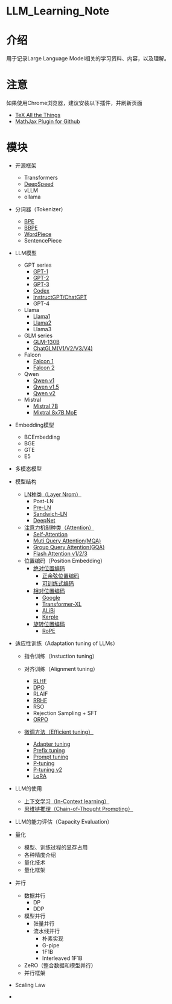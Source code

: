 # LLM_Learning_Note



# 介绍
用于记录Large Language Model相关的学习资料、内容，以及理解。

# 注意
如果使用Chrome浏览器，建议安装以下插件，并刷新页面
- [TeX All the Things](https://chrome.google.com/webstore/detail/tex-all-the-things/cbimabofgmfdkicghcadidpemeenbffn/related)
- [MathJax Plugin for Github](https://chrome.google.com/webstore/detail/mathjax-plugin-for-github/ioemnmodlmafdkllaclgeombjnmnbima)


# 模块
- 开源框架
    - Transformers
    - [DeepSpeed](https://github.com/wzzzd/LLM_Learning_Note/blob/main/Parallel/deepspeed.md)
    - vLLM
    - ollama
- 分词器（Tokenizer）
    - [BPE](https://github.com/wzzzd/LLM_Learning_Note/blob/main/tokenizer/tokenizer.md)
    - [BBPE](https://github.com/wzzzd/LLM_Learning_Note/blob/main/tokenizer/tokenizer.md)
    - [WordPiece](https://github.com/wzzzd/LLM_Learning_Note/blob/main/tokenizer/tokenizer.md)
    - SentencePiece
- LLM模型
    - GPT series
        - [GPT-1](https://github.com/wzzzd/LLM_Learning_Note/blob/main/model/gpt-series/gpt-1.md)
        - [GPT-2](https://github.com/wzzzd/LLM_Learning_Note/blob/main/model/gpt-series/gpt-2.md)
        - [GPT-3](https://github.com/wzzzd/LLM_Learning_Note/blob/main/model/gpt-series/gpt-3.md)
        - [Codex](https://github.com/wzzzd/LLM_Learning_Note/blob/main/model/gpt-series/codex.md)
        - [InstructGPT/ChatGPT](https://github.com/wzzzd/LLM_Learning_Note/blob/main/model/gpt-series/instructgpt-chatgpt.md)
        - GPT-4
    - Llama
        - [Llama1](https://github.com/wzzzd/LLM_Learning_Note/blob/main/model/llama.md)
        - [Llama2](https://github.com/wzzzd/LLM_Learning_Note/blob/main/model/llama.md)
        - Llama3
    - GLM series
        - [GLM-130B](https://github.com/wzzzd/LLM_Learning_Note/blob/main/model/glm/glm.md)
        - [ChatGLM(V1/V2/V3/V4)](https://github.com/wzzzd/LLM_Learning_Note/blob/main/model/glm/chatglm.md)
    - Falcon
        - [Falcon 1](https://github.com/wzzzd/LLM_Learning_Note/blob/main/model/falcon.md)
        - [Falcon 2](https://github.com/wzzzd/LLM_Learning_Note/blob/main/model/falcon.md)
    - Qwen
        - [Qwen v1](https://github.com/wzzzd/LLM_Learning_Note/blob/main/model/qwen.md)
        - [Qwen v1.5](https://github.com/wzzzd/LLM_Learning_Note/blob/main/model/qwen.md)
        - [Qwen v2](https://github.com/wzzzd/LLM_Learning_Note/blob/main/model/qwen.md)
    - Mistral
        - [Mistral 7B](https://github.com/wzzzd/LLM_Learning_Note/blob/main/model/mistral.md)
        - [Mixtral 8x7B MoE](https://github.com/wzzzd/LLM_Learning_Note/blob/main/model/mistral.md)
- Embedding模型
    - BCEmbedding
    - BGE
    - GTE
    - E5
- 多模态模型

- 模型结构
    - [LN种类（Layer Nrom）](https://github.com/wzzzd/LLM_Learning_Note/blob/main/model-module/ln.md)
        - Post-LN
        - [Pre-LN](https://github.com/wzzzd/LLM_Learning_Note/blob/main/model-module/ln.md)
        - [Sandwich-LN](https://github.com/wzzzd/LLM_Learning_Note/blob/main/model-module/ln.md)
        - [DeepNet](https://github.com/wzzzd/LLM_Learning_Note/blob/main/model-module/ln.md)
    - [注意力机制种类（Attention）](https://github.com/wzzzd/LLM_Learning_Note/blob/main/model-module/attention.md)
        - [Self-Attention](https://github.com/wzzzd/LLM_Learning_Note/blob/main/model-module/attention.md)
        - [Muti Query Attention(MQA)](https://github.com/wzzzd/LLM_Learning_Note/blob/main/model-module/attention.md)
        - [Group Query Attention(GQA)](https://github.com/wzzzd/LLM_Learning_Note/blob/main/model-module/attention.md)
        - [Flash Attention v1/2/3](https://github.com/wzzzd/LLM_Learning_Note/blob/main/model-module/attention.md)
    - 位置编码（Position Embedding）
        - [绝对位置编码](https://github.com/wzzzd/LLM_Learning_Note/blob/main/model-module/pos_emb_abs.md)
            - [正余弦位置编码](https://github.com/wzzzd/LLM_Learning_Note/blob/main/model-module/pos_emb_abs.md)
            - [可训练式编码](https://github.com/wzzzd/LLM_Learning_Note/blob/main/model-module/pos_emb_abs.md)
        - [相对位置编码](https://github.com/wzzzd/LLM_Learning_Note/blob/main/model-module/pos_emb_rel.md)
            - [Google](https://github.com/wzzzd/LLM_Learning_Note/blob/main/model-module/pos_emb_rel.md)
            - [Transformer-XL](https://github.com/wzzzd/LLM_Learning_Note/blob/main/model-module/pos_emb_rel.md)
            - [ALiBi](https://github.com/wzzzd/LLM_Learning_Note/blob/main/model-module/pos_emb_rel.md)
            - [Kerple](https://github.com/wzzzd/LLM_Learning_Note/blob/main/model-module/pos_emb_rel.md)
        - [旋转位置编码](https://github.com/wzzzd/LLM_Learning_Note/blob/main/model-module/pos_emb_rope.md)
            - [RoPE](https://github.com/wzzzd/LLM_Learning_Note/blob/main/model-module/pos_emb_rope.md)

- 适应性训练（Adaptation tuning of LLMs）
    - 指令训练（Instuction tuning）
    - 对齐训练（Alignment tuning）
        - [RLHF](https://github.com/wzzzd/LLM_Learning_Note/blob/main/Tuning/Alignment/RLHF.md)
        - [DPO](https://github.com/wzzzd/LLM_Learning_Note/blob/main/Tuning/Alignment/DPO.md)
        - RLAIF
        - [RRHF](https://github.com/wzzzd/LLM_Learning_Note/blob/main/Tuning/Alignment/RRHF.md)
        - RSO
        - Rejection Sampling + SFT
        - [ORPO](https://github.com/wzzzd/LLM_Learning_Note/blob/main/Tuning/Alignment/ORPO.md)

    - [微调方法（Efficient tuning）](https://github.com/wzzzd/LLM_Learning_Note/blob/main/Tuning/efficient-tuning.md)
        - [Adapter tuning](https://github.com/wzzzd/LLM_Learning_Note/blob/main/Tuning/efficient-tuning.md)
        - [Prefix tuning](https://github.com/wzzzd/LLM_Learning_Note/blob/main/Tuning/efficient-tuning.md)
        - [Prompt tuning](https://github.com/wzzzd/LLM_Learning_Note/blob/main/Tuning/efficient-tuning.md)
        - [P-tuning](https://github.com/wzzzd/LLM_Learning_Note/blob/main/Tuning/efficient-tuning.md)
        - [P-tuning v2](https://github.com/wzzzd/LLM_Learning_Note/blob/main/Tuning/efficient-tuning.md)
        - [LoRA](https://github.com/wzzzd/LLM_Learning_Note/blob/main/Tuning/efficient-tuning.md)
- LLM的使用
    - [上下文学习（In-Context learning）](https://github.com/wzzzd/LLM_Learning_Note/blob/main/Utilization/In-context-learning.md)
    - [思维链推理（Chain-of-Thought Prompting）](https://github.com/wzzzd/LLM_Learning_Note/blob/main/Utilization/chain-of-thought-prompting.md)
- LLM的能力评估（Capacity Evaluation）
- 量化
    - 模型、训练过程的显存占用
    - 各种精度介绍
    - 量化技术
    - 量化框架
- 并行
    - 数据并行
        - DP
        - DDP
    - 模型并行
        - 张量并行
        - 流水线并行
            - 朴素实现
            - G-pipe
            - 1F1B
            - Interleaved 1F1B
    - ZeRO（整合数据和模型并行）
    - 并行框架
- Scaling Law
- 





